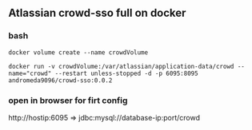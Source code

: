 ## Atlassian crowd-sso full on docker

### bash
```
docker volume create --name crowdVolume

docker run -v crowdVolume:/var/atlassian/application-data/crowd --name="crowd" --restart unless-stopped -d -p 6095:8095 andromeda9096/crowd-sso:0.0.2
```
### open in browser for firt config

http://hostip:6095  => jdbc:mysql://database-ip:port/crowd

